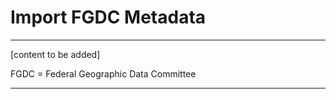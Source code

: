 # Import FGDC Metadata

---

\[content to be added\]

FGDC = Federal Geographic Data Committee

---



